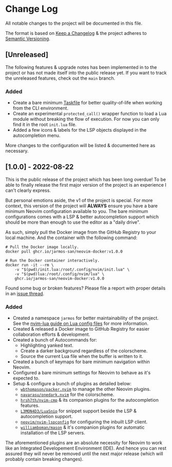 # Change Log

All notable changes to the project will be documented in this file.

The format is based on [Keep a Changelog][1] & the project adheres to
[Semantic Versioning][2].

## [Unreleased]

The following features & upgrade notes has been implemented in to the project
or has not made itself into the public release yet. If you want to track the
unreleased features, check out the `main` branch.

### Added

- Create a bare minimum [Taskfile][11] for better quality-of-life when working
  from the CLI environment.
- Create an experimental `protected_call()` wrapper function to load a Lua
  module without breaking the flow of execution. For now you can only find it
  in the root `init.lua` file.
- Added a few icons & labels for the LSP objects displayed in the
  autocompletion menu.

More changes to the configuration will be listed & documented here as
necessary.

## [1.0.0] - 2022-08-22

This is the public release of the project which has been long overdue! To be
able to finally release the first major version of the project is an experience
I can't clearly express.

But personal emotions aside, the v1 of the project is special. For more
context, this version of the project will **ALWAYS** ensure you have a bare
minimum Neovim configuration available to you. The bare minimum configurations
comes with a LSP & better autocompletion support which should be more than
enough to use the editor as a "daily drive".

As such, simply pull the Docker image from the GitHub Registry to your local
machine. And the container with the following command:

```console
# Pull the Docker image locally.
docker pull ghcr.io/jarmos-san/neovim-docker:v1.0.0

# Run the Docker container interactively.
docker run -it --rm \
    -v "$(pwd)/init.lua:/root/.config/nvim/init.lua" \
    -v "$(pwd)lua:/root/.config/nvim/lua" \
    ghcr.io/jarmos-san/neovim-docker:v1.0.0
```

Found some bug or broken features? Please file a report with proper details in
an [issue thread][3].

### Added

- Created a namespace `jarmos` for better maintainability of the project. See
  the [nvim-lua guide on Lua config files][5] for more information.
- Created & released a Docker image to GitHub Registry for easier collaboration
  efforts & development.
- Created a bunch of Autocommands for:
  - Highlighting yanked text.
  - Create a darker background regardless of the colorscheme.
  - Source the current Lua file when the buffer is written to it.
- Created a bunch of keymaps for bare minimum navigation within Neovim.
- Configured a bare minimum settings for Neovim to behave as it's expected to.
- Setup & configure a bunch of plugins as detailed below:
  - [`wbthomason/packer.nvim`][6] to manage the other Neovim plugins.
  - [`navarasu/onedark.nvim`][4] for the colorscheme.
  - [`hrsh7th/nvim-cmp`][7] & its companion plugins for the autocompletion
    features.
  - [`L3MON4D3/LuaSnip`][8] for snippet support beside the LSP & autocompletion
    support.
  - [`neovim/nvim-lspconfig`][9] for configuring the inbuilt LSP client.
  - [`williamboman/mason`][10] & it's companion plugins for automatic installation
    of the LSP servers.

The aforementioned plugins are an absolute necessity for Neovim to work like an
Integrated Developement Environment (IDE). And hence you can rest assured they
will never be removed until the next major release (which will probably
contain breaking changes).

<!-- Reference Links -->

[1]: http://keepachangelog.com
[2]: http://semver.org
[3]: https://github.com/Jarmos-san/neovim-docker/issues/new/choose
[4]: https://github.com/navarasu/onedark.nvim
[5]: https://github.com/nanotee/nvim-lua-guide#tips
[6]: https://github.com/wbthomason/packer.nvim
[7]: https://github.com/hrsh7th/nvim-cmp
[8]: https://github.com/L3MON4D3/LuaSnip
[9]: https://github.com/neovim/nvim-lspconfig
[10]: https://github.com/williamboman/mason
[11]: https://taskfile.dev

